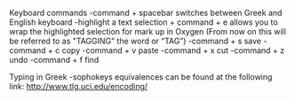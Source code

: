 

Keyboard commands
-command + spacebar switches between Greek and English keyboard
-highlight a text selection + command + e allows you to wrap the highlighted selection for mark up in Oxygen (From now on this will be referred to as "TAGGING" the word or “TAG”)
-command + s save
-command + c copy
-command + v paste
-command + x cut
-command + z undo
-command + f find


Typing in Greek
-sophokeys equivalences can be found at the following link: http://www.tlg.uci.edu/encoding/ 